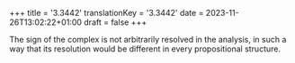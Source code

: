+++
title = '3.3442'
translationKey = '3.3442'
date = 2023-11-26T13:02:22+01:00
draft = false
+++

The sign of the complex is not arbitrarily resolved in the analysis, in such a way that its resolution would be different in every propositional structure.
